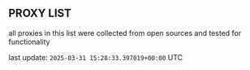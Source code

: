 ## PROXY LIST

all proxies in this list were collected from open sources and tested for functionality

last update: `2025-03-31 15:28:33.397019+00:00` UTC